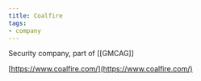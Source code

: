 ```yaml
---
title: Coalfire
tags:
- company
---
```


Security company, part of [[GMCAG]]

  
[https://www.coalfire.com/](https://www.coalfire.com/)